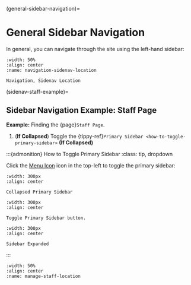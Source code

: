
(general-sidebar-navigation)=
# General Sidebar Navigation

In general, you can navigate through the site using the left-hand sidebar:

```{lazyfigure} ../../_static/solo_app/Universal/GeneralNavigation/sidenav-dropdowns-closed-location.webp
:width: 50%
:align: center
:name: navigation-sidenav-location

Navigation, Sidenav Location
```

(sidenav-staff-example)=
## Sidebar Navigation Example: Staff Page



**Example:** Finding the {page}`Staff Page`.


1. (**If Collapsed**) Toggle the {tippy-ref}`Primary Sidebar <how-to-toggle-primary-sidebar>` **(If Collapsed)**



:::{admonition} How to Toggle Primary Sidebar
:class: tip, dropdown


Click the [Menu Icon](#menu-icon) icon in the top-left to toggle the primary sidebar:


```{lazyfigure} /_static/solo_app/Tips/PrimarySidebar/PrimarySidebar-Collapsed.webp
:width: 300px
:align: center

Collapsed Primary Sidebar

```

```{lazyfigure} /_static/solo_app/Tips/PrimarySidebar/PrimarySidebar-toggle.webp
:width: 300px
:align: center

Toggle Primary Sidebar button.

```

```{lazyfigure} /_static/solo_app/Tips/PrimarySidebar/PrimarySidebar-Open.webp
:width: 300px
:align: center

Sidebar Expanded

```

:::


```{lazyfigure} ../../_static/solo_app/User/Staff/manage-staff-location.webp
:width: 50%
:align: center
:name: manage-staff-location
```


